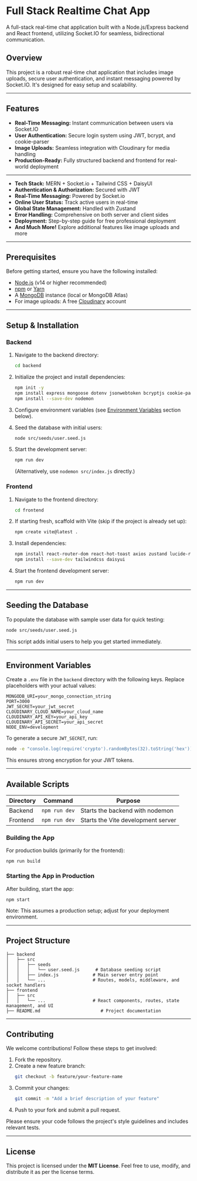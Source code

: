 # Full Stack Realtime Chat App

A full-stack real-time chat application built with a Node.js/Express backend and React frontend, utilizing Socket.IO for seamless, bidirectional communication.

## Overview

This project is a robust real-time chat application that includes image uploads, secure user authentication, and instant messaging powered by Socket.IO. It's designed for easy setup and scalability.

---

## Features

- **Real-Time Messaging:** Instant communication between users via Socket.IO
- **User Authentication:** Secure login system using JWT, bcrypt, and cookie-parser
- **Image Uploads:** Seamless integration with Cloudinary for media handling
- **Production-Ready:** Fully structured backend and frontend for real-world deployment

---

- **Tech Stack:** MERN + Socket.io + Tailwind CSS + DaisyUI
- **Authentication & Authorization:** Secured with JWT
- **Real-Time Messaging:** Powered by Socket.io
- **Online User Status:** Track active users in real-time
- **Global State Management:** Handled with Zustand
- **Error Handling:** Comprehensive on both server and client sides
- **Deployment:** Step-by-step guide for free professional deployment
- **And Much More!** Explore additional features like image uploads and more

---

## Prerequisites

Before getting started, ensure you have the following installed:

- [Node.js](https://nodejs.org/) (v14 or higher recommended)
- [npm](https://www.npmjs.com/) or [Yarn](https://yarnpkg.com/)
- A [MongoDB](https://www.mongodb.com/) instance (local or MongoDB Atlas)
- For image uploads: A free [Cloudinary](https://cloudinary.com/) account

---

## Setup & Installation

### Backend

1. Navigate to the backend directory:

   ```bash
   cd backend
   ```

2. Initialize the project and install dependencies:

   ```bash
   npm init -y
   npm install express mongoose dotenv jsonwebtoken bcryptjs cookie-parser cloudinary socket.io cors
   npm install --save-dev nodemon
   ```

3. Configure environment variables (see [Environment Variables](#environment-variables) section below).

4. Seed the database with initial users:

   ```bash
   node src/seeds/user.seed.js
   ```

5. Start the development server:
   ```bash
   npm run dev
   ```
   (Alternatively, use `nodemon src/index.js` directly.)

### Frontend

1. Navigate to the frontend directory:

   ```bash
   cd frontend
   ```

2. If starting fresh, scaffold with Vite (skip if the project is already set up):

   ```bash
   npm create vite@latest .
   ```

3. Install dependencies:

   ```bash
   npm install react-router-dom react-hot-toast axios zustand lucide-react socket.io-client
   npm install --save-dev tailwindcss daisyui
   ```

4. Start the frontend development server:
   ```bash
   npm run dev
   ```

---

## Seeding the Database

To populate the database with sample user data for quick testing:

```bash
node src/seeds/user.seed.js
```

This script adds initial users to help you get started immediately.

---

## Environment Variables

Create a `.env` file in the `backend` directory with the following keys. Replace placeholders with your actual values:

```
MONGODB_URI=your_mongo_connection_string
PORT=3000
JWT_SECRET=your_jwt_secret
CLOUDINARY_CLOUD_NAME=your_cloud_name
CLOUDINARY_API_KEY=your_api_key
CLOUDINARY_API_SECRET=your_api_secret
NODE_ENV=development
```

To generate a secure `JWT_SECRET`, run:

```bash
node -e "console.log(require('crypto').randomBytes(32).toString('hex'))"
```

This ensures strong encryption for your JWT tokens.

---

## Available Scripts

| Directory | Command       | Purpose                            |
| --------- | ------------- | ---------------------------------- |
| Backend   | `npm run dev` | Starts the backend with nodemon    |
| Frontend  | `npm run dev` | Starts the Vite development server |

### Building the App

For production builds (primarily for the frontend):

```shell
npm run build
```

### Starting the App in Production

After building, start the app:

```shell
npm start
```

Note: This assumes a production setup; adjust for your deployment environment.

---

## Project Structure

```
├── backend
│   ├── src
│   │   ├── seeds
│   │   │   └── user.seed.js      # Database seeding script
│   │   ├── index.js             # Main server entry point
│   │   └── ...                  # Routes, models, middleware, and socket handlers
├── frontend
│   ├── src
│   │   └── ...                  # React components, routes, state management, and UI
├── README.md                       # Project documentation
```

---

## Contributing

We welcome contributions! Follow these steps to get involved:

1. Fork the repository.
2. Create a new feature branch:
   ```bash
   git checkout -b feature/your-feature-name
   ```
3. Commit your changes:
   ```bash
   git commit -m "Add a brief description of your feature"
   ```
4. Push to your fork and submit a pull request.

Please ensure your code follows the project's style guidelines and includes relevant tests.

---

## License

This project is licensed under the **MIT License**. Feel free to use, modify, and distribute it as per the license terms.
